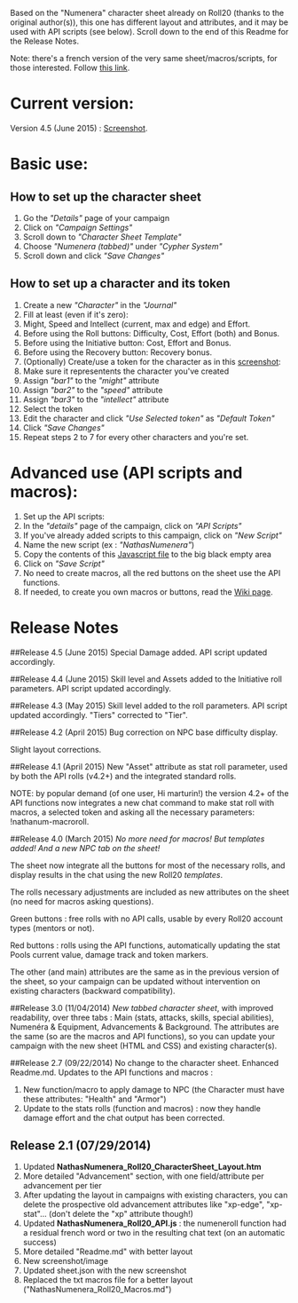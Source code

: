 Based on the "Numenera" character sheet already on Roll20 (thanks to the original author(s)), this one has different layout and attributes, and it may be used with API scripts (see below).
Scroll down to the end of this Readme for the Release Notes.

Note: there's a french version of the very same sheet/macros/scripts, for those interested.
Follow [this link](https://github.com/Roll20/roll20-character-sheets/tree/master/Numenera_NathasNumenera_French).

# Current version:
Version 4.5 (June 2015) : [Screenshot](NathasNumenera_tabs_v4-5.jpg).

# Basic use:

## How to set up the character sheet
1. Go the _"Details"_ page of your campaign
2. Click on _"Campaign Settings"_
3. Scroll down to _"Character Sheet Template"_
4. Choose _"Numenera (tabbed)"_ under _"Cypher System"_
5. Scroll down and click _"Save Changes"_

## How to set up a character and its token
1. Create a new _"Character"_ in the _"Journal"_
2. Fill at least (even if it's zero):
  1. Might, Speed and Intellect (current, max and edge) and Effort.
  2. Before using the Roll buttons: Difficulty, Cost, Effort (both) and Bonus.
  3. Before using the Initiative button: Cost, Effort and Bonus.
  4. Before using the Recovery button: Recovery bonus.
3. (Optionally) Create/use a token for the character as in this [screenshot](NathasNumenera_setup_the_character_token.jpg):
  1. Make sure it representents the character you've created
  2. Assign _"bar1"_ to the _"might"_ attribute
  3. Assign _"bar2"_ to the _"speed"_ attribute
  4. Assign _"bar3"_ to the _"intellect"_ attribute
4. Select the token
5. Edit the character and click _"Use Selected token"_ as _"Default Token"_
6. Click _"Save Changes"_
7. Repeat steps 2 to 7 for every other characters and you're set.

# Advanced use (API scripts and macros):
1. Set up the API scripts:
  1. In the _"details"_ page of the campaign, click on _"API Scripts"_
  2. If you've already added scripts to this campaign, click on _"New Script"_
  3. Name the new script (ex : _"NathasNumenera"_)
  4. Copy the contents of this [Javascript file](https://github.com/Roll20/roll20-api-scripts/blob/master/Numenera_Natha/Numenera_Natha.js) to the big black empty area
  5. Click on _"Save Script"_
2. No need to create macros, all the red buttons on the sheet use the API functions.
3. If needed, to create you own macros or buttons, read the [Wiki page](https://wiki.roll20.net/Script:Numenera_Natha).

# Release Notes

##Release 4.5 (June 2015)
Special Damage added. API script updated accordingly.

##Release 4.4 (June 2015)
Skill level and Assets added to the Initiative roll parameters. API script updated accordingly.

##Release 4.3 (May 2015)
Skill level added to the roll parameters. API script updated accordingly.
"Tiers" corrected to "Tier".

##Release 4.2 (April 2015)
Bug correction on NPC base difficulty display.

Slight layout corrections.

##Release 4.1 (April 2015)
New "Asset" attribute as stat roll parameter, used by both the API rolls (v4.2+) and the integrated standard rolls.

NOTE: by popular demand (of one user, Hi marturin!) the version 4.2+ of the API functions now integrates a new chat command to make stat roll with macros, a selected token and asking all the necessary parameters: !nathanum-macroroll.

##Release 4.0 (March 2015)
*No more need for macros! But templates added! And a new NPC tab on the sheet!*

The sheet now integrate all the buttons for most of the necessary rolls, and display results in the chat using the new Roll20 _templates_.

The rolls necessary adjustments are included as new attributes on the sheet (no need for macros asking questions).

Green buttons : free rolls with no API calls, usable by every Roll20 account types (mentors or not).

Red buttons : rolls using the API functions, automatically updating the stat Pools current value, damage track and token markers.

The other (and main) attributes are the same as in the previous version of the sheet, so your campaign can be updated without intervention on existing characters (backward compatibility).

##Release 3.0 (11/04/2014)
*New tabbed character sheet*, with improved readability, over three tabs : Main (stats, attacks, skills, special abilities), Numen&eacute;ra & Equipment, Advancements & Background.
The attributes are the same (so are the macros and API functions), so you can update your campaign with the new sheet (HTML and CSS) and existing character(s).

##Release 2.7 (09/22/2014)
No change to the character sheet.
Enhanced Readme.md.
Updates to the API functions and macros  :
1. New function/macro to apply damage to NPC (the Character must have these attributes: "Health" and "Armor")
2. Update to the stats rolls (function and macros) : now they handle damage effort and the chat output has been corrected.

## Release 2.1 (07/29/2014)
1. Updated **NathasNumenera_Roll20_CharacterSheet_Layout.htm**
  1. More detailed "Advancement" section, with one field/attribute per advancement per tier
  2. After updating the layout in campaigns with existing characters, you can delete the prospective old advancement attributes like "xp-edge", "xp-stat"... (don't delete the "xp" attribute though!)
2. Updated **NathasNumenera_Roll20_API.js** : the numeneroll function had a residual french word or two in the resulting chat text (on an automatic success)
3. More detailed "Readme.md" with better layout
4. New screenshot/image
5. Updated sheet.json with the new screenshot
6. Replaced the txt macros file for a better layout ("NathasNumenera_Roll20_Macros.md")
